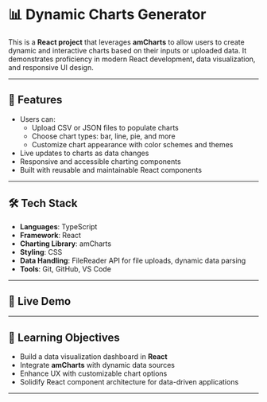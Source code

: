 # 📊 Dynamic Charts Generator

This is a **React project** that leverages **amCharts** to allow users to create dynamic and interactive charts based on their inputs or uploaded data. It demonstrates proficiency in modern React development, data visualization, and responsive UI design.

---

## 📌 Features

- Users can:
  - Upload CSV or JSON files to populate charts
  - Choose chart types: bar, line, pie, and more
  - Customize chart appearance with color schemes and themes
- Live updates to charts as data changes
- Responsive and accessible charting components
- Built with reusable and maintainable React components

---

## 🛠️ Tech Stack

- **Languages**: TypeScript
- **Framework**: React
- **Charting Library**: amCharts
- **Styling**: CSS
- **Data Handling**: FileReader API for file uploads, dynamic data parsing
- **Tools**: Git, GitHub, VS Code

---

## 🚀 Live Demo


---

## 🎯 Learning Objectives

- Build a data visualization dashboard in **React**
- Integrate **amCharts** with dynamic data sources
- Enhance UX with customizable chart options
- Solidify React component architecture for data-driven applications

---
